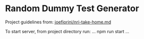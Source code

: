 # Random Dummy Test Generator
Project guidelines from: [joefiorini/nri-take-home.md](https://gist.github.com/joefiorini/3543c0057f68a131614f6c311d40051d)

To start server, from project directory run:
...
npm run start
...

